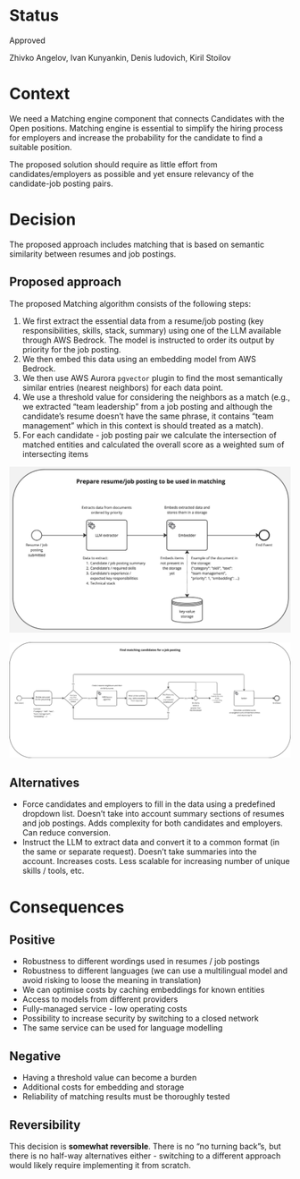 # **Status**

Approved

Zhivko Angelov, Ivan Kunyankin, Denis Iudovich, Kiril Stoilov

# **Context**

We need a Matching engine component that connects Candidates with the Open positions. Matching engine is essential to 
simplify the hiring process for employers and increase the probability for the candidate to find a suitable position.

The proposed solution should require as little effort from candidates/employers as possible and yet ensure relevancy of 
the candidate-job posting pairs.

# **Decision**

The proposed approach includes matching that is based on semantic similarity between resumes and job postings.

## Proposed approach

The proposed Matching algorithm consists of the following steps:

1. We first extract the essential data from a resume/job posting (key responsibilities, skills, stack, summary) using 
one of the LLM available through AWS Bedrock. The model is instructed to order its output by priority for the job 
posting.
2. We then embed this data using an embedding model from AWS Bedrock.
3. We then use AWS Aurora `pgvector` plugin to find the most semantically similar entries (nearest neighbors) for each 
data point.
4. We use a threshold value for considering the neighbors as a match (e.g., we extracted “team leadership” from a job 
posting and although the candidate’s resume doesn’t have the same phrase, it contains “team management” which in this 
context is should treated as a match).
5. For each candidate - job posting pair we calculate the intersection of matched entities and calculated the overall 
score as a weighted sum of intersecting items

![matching-engine-prepare.jpg](images/matching-engine-prepare.jpg)

![matching-engine-match.png](images/matching-engine-match.png)

## **Alternatives**

- Force candidates and employers to fill in the data using a predefined dropdown list. Doesn’t take into account 
summary sections of resumes and job postings. Adds complexity for both candidates and employers. Can reduce conversion.
- Instruct the LLM to extract data and convert it to a common format (in the same or separate request). Doesn’t take 
summaries into the account. Increases costs. Less scalable for increasing number of unique skills / tools, etc.

# **Consequences**

## Positive

- Robustness to different wordings used in resumes / job postings
- Robustness to different languages (we can use a multilingual model and avoid risking to loose the meaning in 
translation)
- We can optimise costs by caching embeddings for known entities
- Access to models from different providers
- Fully-managed service - low operating costs
- Possibility to increase security by switching to a closed network
- The same service can be used for language modelling

## Negative

- Having a threshold value can become a burden
- Additional costs for embedding and storage
- Reliability of matching results must be thoroughly tested

## Reversibility

This decision is **somewhat reversible**. There is no “no turning back”s, but there is no half-way alternatives either - switching to a different approach would likely require implementing it from scratch. 
